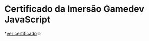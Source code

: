 # Certificado da Imersão Gamedev JavaScript
*[ver certificado](https://lilianbarreto.github.io/CertificadoaluraGame)☺
